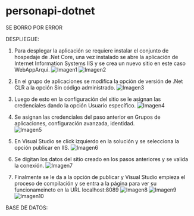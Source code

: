# personapi-dotnet

SE BORRO POR ERROR 

DESPLIEGUE:
1. Para desplegar la aplicación se requiere instalar el conjunto de hospedaje de .Net Core, una vez instalado se abre la aplicación de Internet Information Systems IIS y se crea un nuevo sitio en este caso WebAppArqui. 
![Imagen1](https://user-images.githubusercontent.com/58142219/235403523-547a5762-da9f-40f4-89ff-0d7636d972f0.png)
![Imagen2](https://user-images.githubusercontent.com/58142219/235403554-b03098ba-fb96-427b-85d2-5dcaddd20ee4.png)

2. En el grupo de aplicaciones se modifica la opción de  versión de .Net CLR a la opción Sin código administrado. 
![Imagen3](https://user-images.githubusercontent.com/58142219/235403563-8dfa4047-73b3-42d2-92d3-03805115f098.png)

3. Luego de esto en la configuración del sitio se le asignan las credenciales dando la opción Usuario específico. 
![Imagen4](https://user-images.githubusercontent.com/58142219/235403571-697a149c-13c6-436e-a8ef-1bbd731c946f.png)

4. Se asignan las credenciales del paso anterior en Grupos de aplicaciones, configuración avanzada, identidad.  
![Imagen5](https://user-images.githubusercontent.com/58142219/235403614-0faafce1-8aa9-4ebb-b3bc-780b4414301b.png)

5. En Visual Studio se click izquierdo en la solución y se selecciona la opción publicar en IIS. 
![Imagen6](https://user-images.githubusercontent.com/58142219/235403625-468b12dd-1f06-45e8-aebe-e3f632214841.png)

6. Se digitan los datos del sitio creado en los pasos anteriores y se valida la conexión. 
![Imagen7](https://user-images.githubusercontent.com/58142219/235403631-04478ce2-3784-42a6-ab91-62ed2d19eca6.png)

7. Finalmente se le da a la opción de publicar y Visual Studio empieza el proceso de compilación y  se entra a la página para ver su funcionameineto en la URL localhost:8089 
![Imagen8](https://user-images.githubusercontent.com/58142219/235403641-97b51c64-351e-4f0c-a1e2-dfb13dcfae0d.png)
![Imagen9](https://user-images.githubusercontent.com/58142219/235403649-293f04ed-5db0-493b-8b34-385b3d69906a.png)
![Imagen10](https://user-images.githubusercontent.com/58142219/235403650-92e0b23a-3bf6-4a0c-b1e2-446ea47a888b.png)

BASE DE DATOS:
